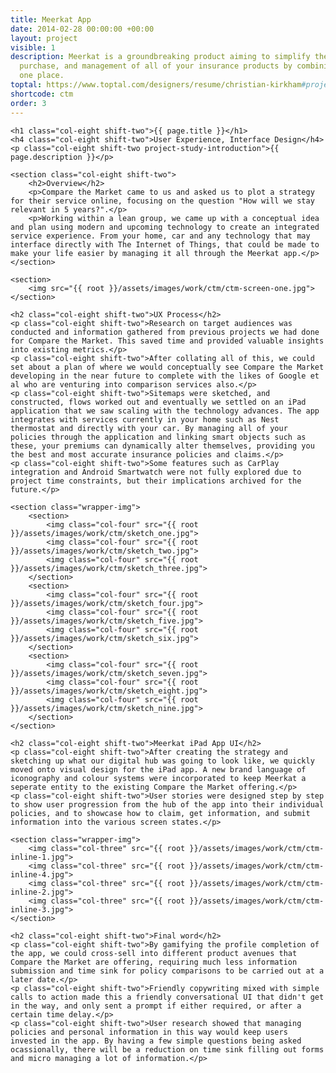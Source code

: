 ```yaml
---
title: Meerkat App
date: 2014-02-28 00:00:00 +00:00
layout: project
visible: 1
description: Meerkat is a groundbreaking product aiming to simplify the collection,
  purchase, and management of all of your insurance products by combining them into
  one place.
toptal: https://www.toptal.com/designers/resume/christian-kirkham#project=6
shortcode: ctm
order: 3
---
```


<div id="project-page" class="ctm-banner banner"><div class="heading-section"></div></div>

<div class="wrapper project-wrapper">

	<h1 class="col-eight shift-two">{{ page.title }}</h1>
	<h4 class="col-eight shift-two">User Experience, Interface Design</h4>
	<p class="col-eight shift-two project-study-introduction">{{ page.description }}</p>

	<section class="col-eight shift-two">
		<h2>Overview</h2>
		<p>Compare the Market came to us and asked us to plot a strategy for their service online, focusing on the question "How will we stay relevant in 5 years?".</p>
		<p>Working within a lean group, we came up with a conceptual idea and plan using modern and upcoming technology to create an integrated service experience. From your home, car and any technology that may interface directly with The Internet of Things, that could be made to make your life easier by managing it all through the Meerkat app.</p>
	</section>

	<section>
		<img src="{{ root }}/assets/images/work/ctm/ctm-screen-one.jpg">
	</section>
	
	<h2 class="col-eight shift-two">UX Process</h2>
	<p class="col-eight shift-two">Research on target audiences was conducted and information gathered from previous projects we had done for Compare the Market. This saved time and provided valuable insights into existing metrics.</p>
	<p class="col-eight shift-two">After collating all of this, we could set about a plan of where we would conceptually see Compare the Market developing in the near future to complete with the likes of Google et al who are venturing into comparison services also.</p>
	<p class="col-eight shift-two">Sitemaps were sketched, and constructed, flows worked out and eventually we settled on an iPad application that we saw scaling with the technology advances. The app integrates with services currently in your home such as Nest thermostat and directly with your car. By managing all of your policies through the application and linking smart objects such as these, your premiums can dynamically alter themselves, providing you the best and most accurate insurance policies and claims.</p>
	<p class="col-eight shift-two">Some features such as CarPlay integration and Android Smartwatch were not fully explored due to project time constraints, but their implications archived for the future.</p>

	<section class="wrapper-img">
		<section>
			<img class="col-four" src="{{ root }}/assets/images/work/ctm/sketch_one.jpg">
			<img class="col-four" src="{{ root }}/assets/images/work/ctm/sketch_two.jpg">
			<img class="col-four" src="{{ root }}/assets/images/work/ctm/sketch_three.jpg">
		</section>
		<section>
			<img class="col-four" src="{{ root }}/assets/images/work/ctm/sketch_four.jpg">
			<img class="col-four" src="{{ root }}/assets/images/work/ctm/sketch_five.jpg">
			<img class="col-four" src="{{ root }}/assets/images/work/ctm/sketch_six.jpg">
		</section>
		<section>
			<img class="col-four" src="{{ root }}/assets/images/work/ctm/sketch_seven.jpg">
			<img class="col-four" src="{{ root }}/assets/images/work/ctm/sketch_eight.jpg">
			<img class="col-four" src="{{ root }}/assets/images/work/ctm/sketch_nine.jpg">
		</section>
	</section>

	<h2 class="col-eight shift-two">Meerkat iPad App UI</h2>
	<p class="col-eight shift-two">After creating the strategy and sketching up what our digital hub was going to look like, we quickly moved onto visual design for the iPad app. A new brand language of iconography and colour systems were incorporated to keep Meerkat a seperate entity to the existing Compare the Market offering.</p>
	<p class="col-eight shift-two">User stories were designed step by step to show user progression from the hub of the app into their individual policies, and to showcase how to claim, get information, and submit information into the various screen states.</p>

	<section class="wrapper-img">
		<img class="col-three" src="{{ root }}/assets/images/work/ctm/ctm-inline-1.jpg">
		<img class="col-three" src="{{ root }}/assets/images/work/ctm/ctm-inline-4.jpg">
		<img class="col-three" src="{{ root }}/assets/images/work/ctm/ctm-inline-2.jpg">
		<img class="col-three" src="{{ root }}/assets/images/work/ctm/ctm-inline-3.jpg">
	</section>
	
	<h2 class="col-eight shift-two">Final word</h2>
	<p class="col-eight shift-two">By gamifying the profile completion of the app, we could cross-sell into different product avenues that Compare the Market are offering, requiring much less information submission and time sink for policy comparisons to be carried out at a later date.</p>
	<p class="col-eight shift-two">Friendly copywriting mixed with simple calls to action made this a friendly conversational UI that didn't get in the way, and only sent a prompt if either required, or after a certain time delay.</p>
	<p class="col-eight shift-two">User research showed that managing policies and personal information in this way would keep users invested in the app. By having a few simple questions being asked ocassionally, there will be a reduction on time sink filling out forms and micro managing a lot of information.</p>

</div>
